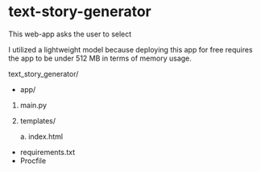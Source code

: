 # text-story-generator
This web-app asks the user to select


I utilized a lightweight model because deploying this app for free requires the app to be under
512 MB in terms of memory usage.

text_story_generator/
* app/
1. main.py
2. templates/

    a. index.html

* requirements.txt
* Procfile